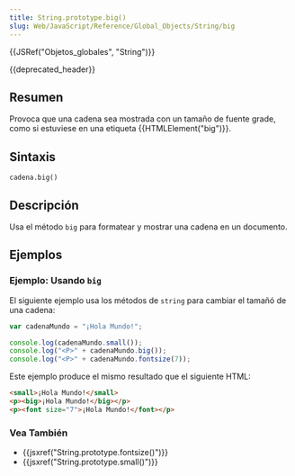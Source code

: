 ```yaml
---
title: String.prototype.big()
slug: Web/JavaScript/Reference/Global_Objects/String/big
---
```


{{JSRef("Objetos_globales", "String")}}

{{deprecated_header}}

## Resumen

Provoca que una cadena sea mostrada con un tamaño de fuente grade, como si estuviese en una etiqueta {{HTMLElement("big")}}.

## Sintaxis

```
cadena.big()
```

## Descripción

Usa el método `big` para formatear y mostrar una cadena en un documento.

## Ejemplos

### Ejemplo: Usando `big`

El siguiente ejemplo usa los métodos de `string` para cambiar el tamañó de una cadena:

```js
var cadenaMundo = "¡Hola Mundo!";

console.log(cadenaMundo.small());
console.log("<P>" + cadenaMundo.big());
console.log("<P>" + cadenaMundo.fontsize(7));
```

Este ejemplo produce el mismo resultado que el siguiente HTML:

```html
<small>¡Hola Mundo!</small>
<p><big>¡Hola Mundo!</big></p>
<p><font size="7">¡Hola Mundo!</font></p>
```

### Vea También

- {{jsxref("String.prototype.fontsize()")}}
- {{jsxref("String.prototype.small()")}}
